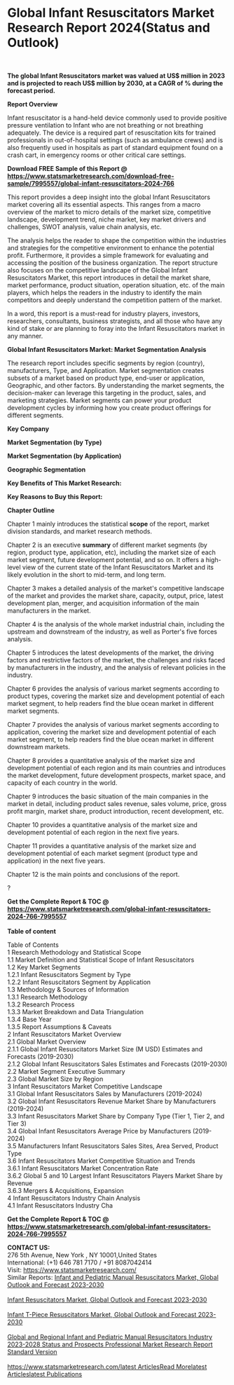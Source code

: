 <h1>Global Infant Resuscitators Market Research Report 2024(Status and Outlook)</h1><br/><p><strong>The global Infant Resuscitators market was valued at US$ million in 2023 and is projected to reach US$ million by 2030, at a <strong>CAGR</strong> of % during the forecast period.</strong></p><p><strong>Report Overview</strong></p><p>Infant resuscitator is a hand-held device commonly used to provide positive pressure ventilation to Infant who are not breathing or not breathing adequately. The device is a required part of resuscitation kits for trained professionals in out-of-hospital settings (such as ambulance crews) and is also frequently used in hospitals as part of standard equipment found on a crash cart, in emergency rooms or other critical care settings.</p><p><strong>Download FREE Sample of this Report @ <a href="https://www.statsmarketresearch.com/download-free-sample/7995557/global-infant-resuscitators-2024-766">https://www.statsmarketresearch.com/download-free-sample/7995557/global-infant-resuscitators-2024-766</a></strong></p><p>This report provides a deep insight into the global Infant Resuscitators market covering all its essential aspects. This ranges from a macro overview of the market to micro details of the market size, competitive landscape, development trend, niche market, key market drivers and challenges, SWOT analysis, value chain analysis, etc.</p><p>The analysis helps the reader to shape the competition within the industries and strategies for the competitive environment to enhance the potential profit. Furthermore, it provides a simple framework for evaluating and accessing the position of the business organization. The report structure also focuses on the competitive landscape of the Global Infant Resuscitators Market, this report introduces in detail the market share, market performance, product situation, operation situation, etc. of the main players, which helps the readers in the industry to identify the main competitors and deeply understand the competition pattern of the market.</p><p>In a word, this report is a must-read for industry players, investors, researchers, consultants, business strategists, and all those who have any kind of stake or are planning to foray into the Infant Resuscitators market in any manner.</p><p><strong>Global Infant Resuscitators Market: Market Segmentation Analysis</strong></p><p>The research report includes specific segments by region (country), manufacturers, Type, and Application. Market segmentation creates subsets of a market based on product type, end-user or application, Geographic, and other factors. By understanding the market segments, the decision-maker can leverage this targeting in the product, sales, and marketing strategies. Market segments can power your product development cycles by informing how you create product offerings for different segments.</p><p><strong>Key Company</strong></p><p><strong>Market Segmentation (by Type)</strong></p><p><strong>Market Segmentation (<strong>by Application</strong>)</strong></p><p><strong>Geographic Segmentation</strong></p><p><strong>Key Benefits of This Market Research:</strong></p><p><strong>Key <strong>Reasons to Buy</strong> this Report:</strong></p><p><strong>Chapter Outline</strong></p><p>Chapter 1 mainly introduces the statistical <strong>scope</strong> of the report, market division standards, and market research methods.</p><p>Chapter 2 is an executive <strong>summary</strong> of different market segments (by region, product type, application, etc), including the market size of each market segment, future development potential, and so on. It offers a high-level view of the current state of the Infant Resuscitators Market and its likely evolution in the short to mid-term, and long term.</p><p>Chapter 3 makes a detailed analysis of the market's competitive landscape of the market and provides the market share, capacity, output, price, latest development plan, merger, and acquisition information of the main manufacturers in the market.</p><p>Chapter 4 is the analysis of the whole market industrial chain, including the upstream and downstream of the industry, as well as Porter's five forces analysis.</p><p>Chapter 5 introduces the latest developments of the market, the driving factors and restrictive factors of the market, the challenges and risks faced by manufacturers in the industry, and the analysis of relevant policies in the industry.</p><p>Chapter 6 provides the analysis of various market segments according to product types, covering the market size and development potential of each market segment, to help readers find the blue ocean market in different market segments.</p><p>Chapter 7 provides the analysis of various market segments according to application, covering the market size and development potential of each market segment, to help readers find the blue ocean market in different downstream markets.</p><p>Chapter 8 provides a quantitative analysis of the market size and development potential of each region and its main countries and introduces the market development, future development prospects, market space, and capacity of each country in the world.</p><p>Chapter 9 introduces the basic situation of the main companies in the market in detail, including product sales revenue, sales volume, price, gross profit margin, market share, product introduction, recent development, etc.</p><p>Chapter 10 provides a quantitative analysis of the market size and development potential of each region in the next five years.</p><p>Chapter 11 provides a quantitative analysis of the market size and development potential of each market segment (product type and application) in the next five years.</p><p>Chapter 12 is the main points and conclusions of the report.</p><p>? </p><div><b>Get the Complete Report & TOC @ <a href="https://www.statsmarketresearch.com/global-infant-resuscitators-2024-766-7995557">https://www.statsmarketresearch.com/global-infant-resuscitators-2024-766-7995557</a></b></div><br><b>Table of content</b><p>Table of Contents<br />1 Research Methodology and Statistical Scope<br />1.1 Market Definition and Statistical Scope of Infant Resuscitators<br />1.2 Key Market Segments<br />1.2.1 Infant Resuscitators Segment by Type<br />1.2.2 Infant Resuscitators Segment by Application<br />1.3 Methodology & Sources of Information<br />1.3.1 Research Methodology<br />1.3.2 Research Process<br />1.3.3 Market Breakdown and Data Triangulation<br />1.3.4 Base Year<br />1.3.5 Report Assumptions & Caveats<br />2 Infant Resuscitators Market Overview<br />2.1 Global Market Overview<br />2.1.1 Global Infant Resuscitators Market Size (M USD) Estimates and Forecasts (2019-2030)<br />2.1.2 Global Infant Resuscitators Sales Estimates and Forecasts (2019-2030)<br />2.2 Market Segment Executive Summary<br />2.3 Global Market Size by Region<br />3 Infant Resuscitators Market Competitive Landscape<br />3.1 Global Infant Resuscitators Sales by Manufacturers (2019-2024)<br />3.2 Global Infant Resuscitators Revenue Market Share by Manufacturers (2019-2024)<br />3.3 Infant Resuscitators Market Share by Company Type (Tier 1, Tier 2, and Tier 3)<br />3.4 Global Infant Resuscitators Average Price by Manufacturers (2019-2024)<br />3.5 Manufacturers Infant Resuscitators Sales Sites, Area Served, Product Type<br />3.6 Infant Resuscitators Market Competitive Situation and Trends<br />3.6.1 Infant Resuscitators Market Concentration Rate<br />3.6.2 Global 5 and 10 Largest Infant Resuscitators Players Market Share by Revenue<br />3.6.3 Mergers & Acquisitions, Expansion<br />4 Infant Resuscitators Industry Chain Analysis<br />4.1 Infant Resuscitators Industry Cha<br><div><b>Get the Complete Report & TOC @ <a href="https://www.statsmarketresearch.com/global-infant-resuscitators-2024-766-7995557">https://www.statsmarketresearch.com/global-infant-resuscitators-2024-766-7995557</a></b></div></p> <b>CONTACT US:</b><br>276 5th Avenue, New York , NY 10001,United States<br>International: (+1) 646 781 7170 / +91 8087042414<br>Visit: <a href="https://www.statsmarketresearch.com/">https://www.statsmarketresearch.com/</a><br>Similar Reports: <a href="https://www.statsmarketresearch.com/global-infant-resuscitators-2024-766-7995557">Infant and Pediatric Manual Resuscitators Market, Global Outlook and Forecast 2023-2030</a><br/><br/><a href="https://www.statsmarketresearch.com/global-infant-resuscitators-2024-766-7995557">Infant Resuscitators Market, Global Outlook and Forecast 2023-2030</a><br/><br/><a href="https://www.statsmarketresearch.com/global-infant-resuscitators-2024-766-7995557">Infant T-Piece Resuscitators Market, Global Outlook and Forecast 2023-2030</a><br/><br/><a href="https://www.statsmarketresearch.com/global-infant-resuscitators-2024-766-7995557">Global and Regional Infant and Pediatric Manual Resuscitators Industry 2023-2028 Status and Prospects Professional Market Research Report Standard Version</a><br/><br/><a href="https://gyeongbokgung.com">https://www.statsmarketresearch.com/</a><a href="https://hallyeomaritime.com">latest Articles</a><a href="https://jingwansa.com">Read More</a><a href=https://nguoiviet.jp/">latest Articles</a><a href="https://www.intelmarketresearch.com/">latest Publications</a>